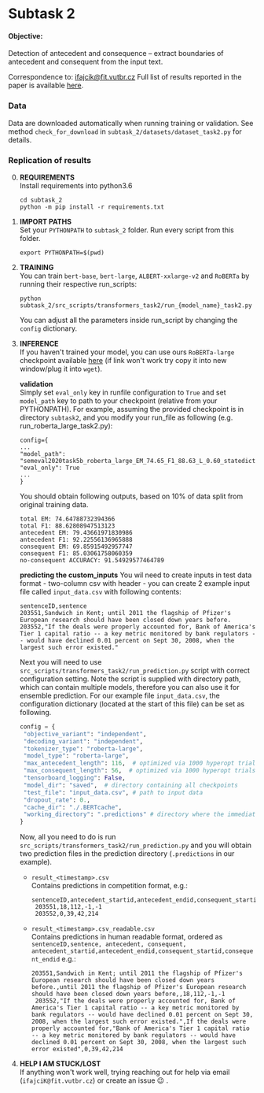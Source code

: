 # Subtask 2

#### Objective:

Detection of antecedent and consequence – extract boundaries of antecedent and consequent from the input text.

Correspondence to: ifajcik@fit.vutbr.cz Full list of results reported in the paper is
available [here](https://docs.google.com/spreadsheets/d/1msV2PqCM4OgiYQHvayuEcby5IpSGDM9OH2nHg8_QwlU/edit?usp=sharing).

### Data

Data are downloaded automatically when running training or validation. See method `check_for_download`
in `subtask_2/datasets/dataset_task2.py` for details.

### Replication of results

0. __REQUIREMENTS__  
   Install requirements into python3.6
   ```
   cd subtask_2
   python -m pip install -r requirements.txt
   ```
1. __IMPORT PATHS__  
   Set your `PYTHONPATH` to `subtask_2` folder. Run every script from this folder.
   ```
   export PYTHONPATH=$(pwd)
   ```
2. __TRAINING__  
   You can train `bert-base`, `bert-large`, `ALBERT-xxlarge-v2` and `RoBERTa` by running their respective run_scripts:
   ```
   python  subtask_2/src_scripts/transformers_task2/run_{model_name}_task2.py
   ```

   You can adjust all the parameters inside run_script by changing the `config` dictionary.

3. __INFERENCE__    
     If you haven't trained your model, you can use ours `RoBERTa-large` 
     checkpoint available [here](http://www.stud.fit.vutbr.cz/~ifajcik/semeval2020/task5/semeval2020task5b_roberta_large_EM_74.65_F1_88.63_L_0.60_statedict.pt) (if link won't work try copy it into new window/plug it into `wget`).
   
   __validation__  
   Simply set `eval_only` key in runfile configuration to `True` and set `model_path` key  to path to your checkpoint (relative from your PYTHONPATH). For example, assuming the provided checkpoint is in directory `subtask2`, and you modify your run_file as following (e.g. run_roberta_large_task2.py):
   ```
   config={
   ...
   "model_path": "semeval2020task5b_roberta_large_EM_74.65_F1_88.63_L_0.60_statedict.pt",
   "eval_only": True
   ...
   }
   ```
   You should obtain following outputs, based on 10% of data split from original training data.
   ```
   total EM: 74.64788732394366
   total F1: 88.62808947513123
   antecedent EM: 79.43661971830986
   antecedent F1: 92.22556136965888
   consequent EM: 69.85915492957747
   consequent F1: 85.03061758060359
   no-consequent ACCURACY: 91.54929577464789
   ```
   
   __predicting the custom_inputs__
   You wil need to create inputs in test data format - two-column csv with header - you can create 2 example input file called `input_data.csv` with following contents:
   ```
   sentenceID,sentence
   203551,Sandwich in Kent; until 2011 the flagship of Pfizer's European research should have been closed down years before.
   203552,"If the deals were properly accounted for, Bank of America's Tier 1 capital ratio -- a key metric monitored by bank regulators -- would have declined 0.01 percent on Sept 30, 2008, when the largest such error existed."
   ```
   Next you will need to use `src_scripts/transformers_task2/run_prediction.py` script with correct configuration setting. Note the script is supplied with directory path, which can contain multiple models, therefore you can also use it for ensemble prediction. For our example file `input_data.csv`, the configuration dictionary (located at the start of this file) can be set as following.
   ```python
   config = {
    "objective_variant": "independent", 
    "decoding_variant": "independent",
    "tokenizer_type": "roberta-large", 
    "model_type": "roberta-large",
    "max_antecedent_length": 116,  # optimized via 1000 hyperopt trials
    "max_consequent_length": 56,  # optimized via 1000 hyperopt trials
    "tensorboard_logging": False,
    "model_dir": "saved",  # directory containing all checkpoints
    "test_file": "input_data.csv", # path to input data
    "dropout_rate": 0.,
    "cache_dir": "./.BERTcache",
    "working_directory": ".predictions" # directory where the immediate predictions and final prediction will be saved
   }
   ```
   Now, all you need to do is run `src_scripts/transformers_task2/run_prediction.py` and you will obtain two prediction files in the prediction directory (`.predictions` in our example). 
   * `result_<timestamp>.csv`  
     Contains predictions in competition format, e.g.:
     ```
     sentenceID,antecedent_startid,antecedent_endid,consequent_startid,consequent_endid
      203551,18,112,-1,-1
      203552,0,39,42,214
     ```
   * `result_<timestamp>.csv_readable.csv`  
     Contains predictions in human readable format, ordered as `sentenceID,sentence, antecedent, consequent, antecedent_startid,antecedent_endid,consequent_startid,consequent_endid` e.g.:
     ```
     203551,Sandwich in Kent; until 2011 the flagship of Pfizer's European research should have been closed down years before.,until 2011 the flagship of Pfizer's European research should have been closed down years before,,18,112,-1,-1
      203552,"If the deals were properly accounted for, Bank of America's Tier 1 capital ratio -- a key metric monitored by bank regulators -- would have declined 0.01 percent on Sept 30, 2008, when the largest such error existed.",If the deals were properly accounted for,"Bank of America's Tier 1 capital ratio -- a key metric monitored by bank regulators -- would have declined 0.01 percent on Sept 30, 2008, when the largest such error existed",0,39,42,214
      ```


4. __HELP I AM STUCK/LOST__  
If anything won't work well, trying reaching out for help via email (`ifajciK@fit.vutbr.cz`) or create an issue :wink: .
